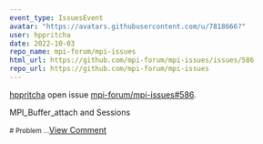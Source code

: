 ```yaml
---
event_type: IssuesEvent
avatar: "https://avatars.githubusercontent.com/u/7818666?"
user: hppritcha
date: 2022-10-03
repo_name: mpi-forum/mpi-issues
html_url: https://github.com/mpi-forum/mpi-issues/issues/586
repo_url: https://github.com/mpi-forum/mpi-issues
---
```


<a href='https://github.com/hppritcha' target='_blank'>hppritcha</a> open issue <a href='https://github.com/mpi-forum/mpi-issues/issues/586' target='_blank'>mpi-forum/mpi-issues#586</a>.

<p>MPI_Buffer_attach and Sessions</p><small># Problem...</small><a href='https://github.com/mpi-forum/mpi-issues/issues/586' target='_blank'>View Comment</a>
